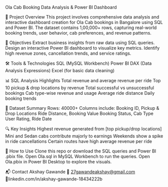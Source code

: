 Ola Cab Booking Data Analysis & Power BI Dashboard

📁 Project Overview
This project involves comprehensive data analysis and interactive dashboard creation for Ola Cab bookings in Bangalore using SQL and Power BI. The dataset contains 1,00,000+ rows, capturing real-world booking trends, user behavior, cab preferences, and revenue patterns.

🧠 Objectives
Extract business insights from raw data using SQL queries.
Design an interactive Power BI dashboard to visualize key metrics.
Identify high revenue zones, cancellation trends, and service ratings.

🛠️ Tools & Technologies
SQL (MySQL Workbench)
Power BI
DAX (Data Analysis Expressions)
Excel (for basic data cleaning)

📊 SQL Analysis Highlights
Total revenue and average revenue per ride
Top 10 pickup & drop locations by revenue
Total successful vs unsuccessful bookings
Cab type-wise revenue and usage
Average ride distance
Daily booking trends

📎 Dataset Summary
Rows: 40000+
Columns include:
Booking ID, Pickup & Drop Locations
Ride Distance, Booking Value
Booking Status, Cab Type
User Rating, Ride Date

🔍 Key Insights
Highest revenue generated from [top pickup/drop locations]
Mini and Sedan cabs contribute majorly to earnings
Weekends show a spike in ride cancellations
Certain routes have high average revenue per ride

🚀 How to Use
Clone this repo or download the SQL queries and Power BI .pbix file.
Open Ola.sql in MySQL Workbench to run the queries.
Open Ola.pbix in Power BI Desktop to explore the visuals.

📬 Contact
Akshay Gawande 📧 27gawandeakshay@gmail.com
🔗linkedin.com/in/akshay-gawande-18434222b
